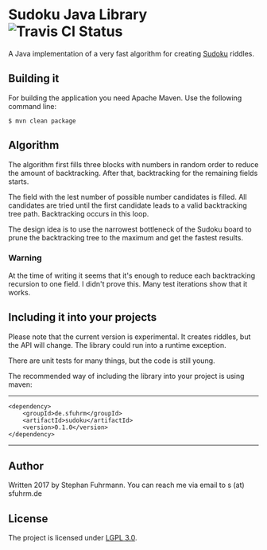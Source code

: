 # Sudoku Java Library ![Travis CI Status](https://travis-ci.org/sfuhrm/sudoku.svg?branch=master)

A Java implementation of a very fast algorithm for creating [Sudoku](https://en.wikipedia.org/wiki/Sudoku) riddles.

## Building it

For building the application you need Apache Maven.
Use the following command line:

    $ mvn clean package
    
## Algorithm

The algorithm first fills three blocks with numbers in random order to reduce the amount of backtracking.
After that, backtracking for the remaining fields starts.

The field with the lest number of possible number candidates is filled. All candidates are tried until
the first candidate leads to a valid backtracking tree path. Backtracking occurs in this loop.

The design idea is to use the narrowest bottleneck of the Sudoku board to prune the backtracking
tree to the maximum and get the fastest results.

### Warning

At the time of writing it seems that it's enough to reduce each backtracking recursion to one field.
I didn't prove this. Many test iterations show that it works.

## Including it into your projects

Please note that the current version is experimental. It creates riddles, but the API will change.
The library could run into a runtime exception.

There are unit tests for many things, but the code is still young.

The recommended way of including the library into your project is using maven:

---------------------------------------
    <dependency>
        <groupId>de.sfuhrm</groupId>
        <artifactId>sudoku</artifactId>
        <version>0.1.0</version>
    </dependency>
---------------------------------------

## Author

Written 2017 by Stephan Fuhrmann. You can reach me via email to s (at) sfuhrm.de

## License

The project is licensed under [LGPL 3.0](https://www.gnu.org/licenses/lgpl-3.0.en.html).
